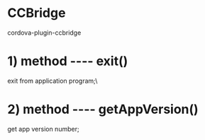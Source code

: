 # CCBridge
cordova-plugin-ccbridge

# 1) method ---- exit()  
  exit from application program;\

# 2) method ---- getAppVersion()  
  get app version number;
